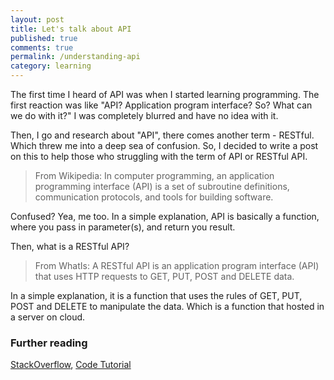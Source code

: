 ```yaml
---
layout: post
title: Let's talk about API
published: true
comments: true
permalink: /understanding-api
category: learning
---
```


The first time I heard of API was when I started learning programming. The first reaction was like "API? Application program interface? So? What can we do with it?" 
I was completely blurred and have no idea with it.

Then, I go and research about "API", there comes another term - RESTful. Which threw me into a deep sea of confusion. So, I 
decided to write a post on this to help those who struggling with the term of API or RESTful API.

> From Wikipedia:
> In computer programming, an application programming interface (API) is a set of subroutine definitions, communication protocols, 
> and tools for building software.

Confused? Yea, me too. In a simple explanation, API is basically a function, where you pass in parameter(s), and return you result. 

Then, what is a RESTful API?
> From WhatIs:
> A RESTful API is an application program interface (API) that uses HTTP requests to GET, PUT, POST and DELETE data.

In a simple explanation, it is a function that uses the rules of GET, PUT, POST and DELETE to manipulate the data. Which is a function
that hosted in a server on cloud.

### Further reading
[StackOverflow](https://stackoverflow.com/questions/671118/what-exactly-is-restful-programming),
[Code Tutorial](https://medium.com/python-pandemonium/build-simple-restful-api-with-python-and-flask-part-1-fae9ff66a706)
